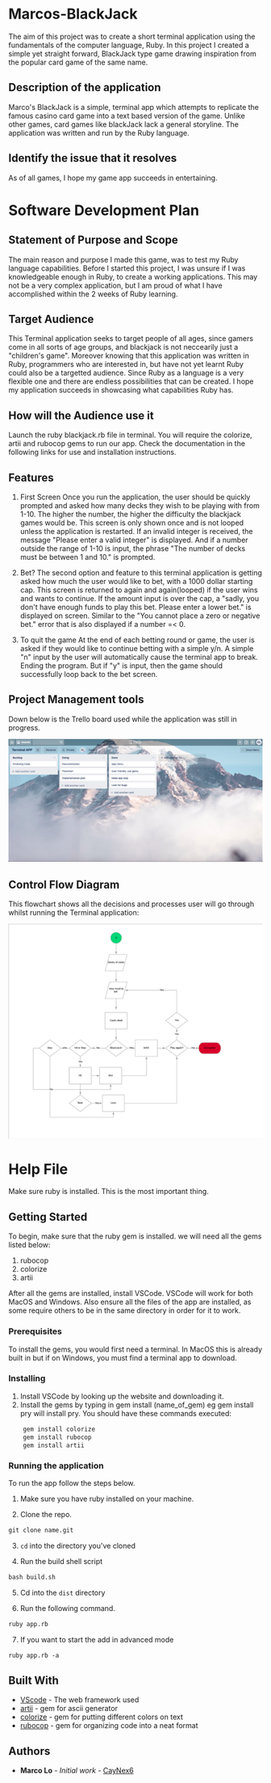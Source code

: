 # Marcos-BlackJack

The aim of this project was to create a short terminal application using the fundamentals of the computer language, Ruby. In this project I created a simple yet straight forward, BlackJack type game drawing inspiration from the popular card game of the same name. 


## Description of the application

Marco's BlackJack is a simple, terminal app which attempts to replicate the famous casino card game into a text based version of the game. Unlike other games, card games like blackJack lack a general storyline. The application was written and run by the Ruby language.


## Identify the issue that it resolves

As of all games, I hope my game app succeeds in entertaining. 

# Software Development Plan

## Statement of Purpose and Scope

The main reason and purpose I made this game, was to test my Ruby language capabilities. Before I started this project, I was unsure if I was knowledgeable enough in Ruby, to create a working applications. This may not be a very complex application, but I am proud of what I have accomplished within the 2 weeks of Ruby learning.

## Target Audience

This Terminal application seeks to target people of all ages, since gamers come in all sorts of age groups, and blackjack is not neccearily just a "children's game". Moreover knowing that this application was written in Ruby, programmers who are interested in, but have not yet learnt Ruby could also be a targetted audience. Since Ruby as a language is a very flexible one and there are endless possibilities that can be created. I hope my application succeeds in showcasing what capabilities Ruby has.


## How will the Audience use it

Launch the ruby blackjack.rb file in terminal. You will require the colorize, artii and rubocop gems to run our app. Check the documentation in the following links for use and installation instructions.

## Features

1. First Screen
Once you run the application, the user should be quickly prompted and asked how many decks they wish to be playing with from 1-10. The higher the number, the higher the difficulty the blackjack games would be. This screen is only shown once and is not looped unless the application is restarted. If an invalid integer is received, the message "Please enter a valid integer" is displayed. And if a number outside the range of 1-10 is input, the phrase "The number of decks must be between 1 and 10." is prompted.

2. Bet?
The second option and feature to this terminal application is getting asked how much the user would like to bet, with a 1000 dollar starting cap. This screen is returned to again and again(looped) if the user wins and wants to continue. If the amount input is over the cap, a "sadly, you don't have enough funds to play this bet. Please enter a lower bet." is displayed on screen. Similar to the "You cannot place a zero or negative bet." error that is also displayed if a number =< 0.

3. To quit the game
At the end of each betting round or game, the user is asked if they would like to continue betting with a simple y/n. A simple "n" input by the user will automatically cause the terminal app to break. Ending the program. But if "y" is input, then the game should successfully loop back to the bet screen. 

## Project Management tools

Down below is the Trello board used while the application was still in progress. 

![](trello_board.png)

## Control Flow Diagram

This flowchart shows all the decisions and processes user will go through whilst running the Terminal application: 

![](flow_diagram.png)

# Help File

Make sure ruby is installed. This is the most important thing.

## Getting Started

To begin, make sure that the ruby gem is installed. we will need all the gems listed below:
1) rubocop
2) colorize
3) artii 

After all the gems are installed, install VSCode. VSCode will work for both MacOS and Windows. Also ensure all the files of the app are installed, as some require others to be in the same directory in order for it to work. 

### Prerequisites

To install the gems, you would first need a terminal. In MacOS this is already built in but if on Windows, you must find a terminal app to download. 

### Installing

1) Install VSCode by looking up the website and downloading it.
2) Install the gems by typing in gem install (name_of_gem) eg gem install pry will install pry. You should have these commands executed:
```
    gem install colorize
    gem install rubocop
    gem install artii
```

### Running the application

To run the app follow the steps below.

1. Make sure you have ruby installed on your machine.

2. Clone the repo.

```txt
git clone name.git
```
3. `cd` into the directory you've cloned

4. Run the build shell script

```txt
bash build.sh
```

5. Cd into the `dist` directory

6. Run the following command.

```txt
ruby app.rb
```

7. If you want to start the add in advanced mode

```txt
ruby app.rb -a
```


## Built With

* [VScode](https://code.visualstudio.com) - The web framework used
* [artii](https://github.com/miketierney/artii) - gem for ascii generator
* [colorize](https://github.com/fazibear/colorize) - gem for putting different colors on text
* [rubocop](https://github.com/rubocop-hq/rubocop) - gem for organizing code into a neat format 


## Authors

* **Marco Lo** - *Initial work* - [CayNex6](https://github.com/CayNex6)

